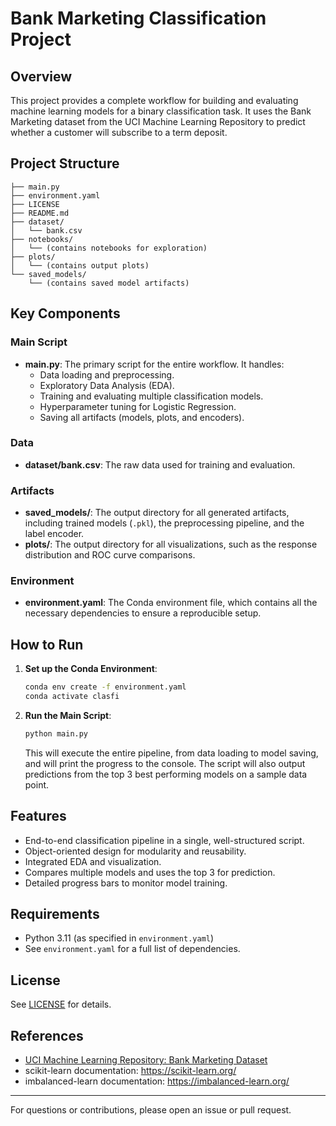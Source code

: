 # Bank Marketing Classification Project

## Overview
This project provides a complete workflow for building and evaluating machine learning models for a binary classification task. It uses the Bank Marketing dataset from the UCI Machine Learning Repository to predict whether a customer will subscribe to a term deposit.

## Project Structure
```
├── main.py
├── environment.yaml
├── LICENSE
├── README.md
├── dataset/
│   └── bank.csv
├── notebooks/
│   └── (contains notebooks for exploration)
├── plots/
│   └── (contains output plots)
└── saved_models/
    └── (contains saved model artifacts)
```

## Key Components

### Main Script
- **main.py**: The primary script for the entire workflow. It handles:
  - Data loading and preprocessing.
  - Exploratory Data Analysis (EDA).
  - Training and evaluating multiple classification models.
  - Hyperparameter tuning for Logistic Regression.
  - Saving all artifacts (models, plots, and encoders).

### Data
- **dataset/bank.csv**: The raw data used for training and evaluation.

### Artifacts
- **saved_models/**: The output directory for all generated artifacts, including trained models (`.pkl`), the preprocessing pipeline, and the label encoder.
- **plots/**: The output directory for all visualizations, such as the response distribution and ROC curve comparisons.

### Environment
- **environment.yaml**: The Conda environment file, which contains all the necessary dependencies to ensure a reproducible setup.

## How to Run

1.  **Set up the Conda Environment**:
    ```sh
    conda env create -f environment.yaml
    conda activate clasfi
    ```

2.  **Run the Main Script**:
    ```sh
    python main.py
    ```
    This will execute the entire pipeline, from data loading to model saving, and will print the progress to the console. The script will also output predictions from the top 3 best performing models on a sample data point.

## Features
- End-to-end classification pipeline in a single, well-structured script.
- Object-oriented design for modularity and reusability.
- Integrated EDA and visualization.
- Compares multiple models and uses the top 3 for prediction.
- Detailed progress bars to monitor model training.

## Requirements
- Python 3.11 (as specified in `environment.yaml`)
- See `environment.yaml` for a full list of dependencies.

## License
See [LICENSE](LICENSE) for details.

## References
- [UCI Machine Learning Repository: Bank Marketing Dataset](https://archive.ics.uci.edu/ml/datasets/bank+marketing)
- scikit-learn documentation: https://scikit-learn.org/
- imbalanced-learn documentation: https://imbalanced-learn.org/
---
For questions or contributions, please open an issue or pull request.